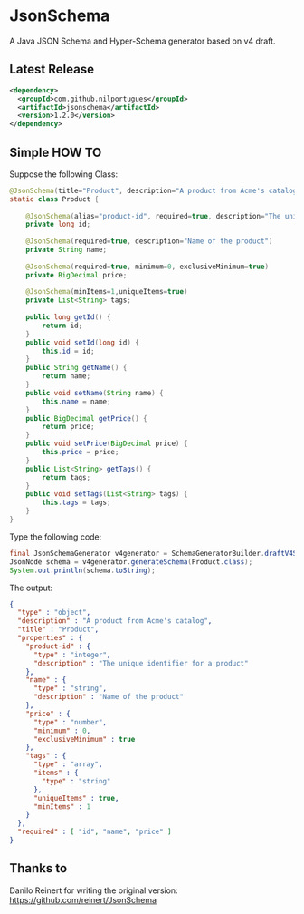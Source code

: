 JsonSchema
===============

A Java JSON Schema and Hyper-Schema generator based on v4 draft.

Latest Release
----------------

```xml
<dependency>
  <groupId>com.github.nilportugues</groupId>
  <artifactId>jsonschema</artifactId>
  <version>1.2.0</version>
</dependency>
```

Simple HOW TO
----------------

Suppose the following Class:

```java
@JsonSchema(title="Product", description="A product from Acme's catalog")
static class Product {
    
	@JsonSchema(alias="product-id", required=true, description="The unique identifier for a product")
	private long id;
	
	@JsonSchema(required=true, description="Name of the product")
	private String name;
	
	@JsonSchema(required=true, minimum=0, exclusiveMinimum=true)
	private BigDecimal price;
	
	@JsonSchema(minItems=1,uniqueItems=true)
	private List<String> tags;
	
	public long getId() {
		return id;
	}
	public void setId(long id) {
		this.id = id;
	}
	public String getName() {
		return name;
	}	
	public void setName(String name) {
		this.name = name;
	}
	public BigDecimal getPrice() {
		return price;
	}
	public void setPrice(BigDecimal price) {
		this.price = price;
	}
	public List<String> getTags() {
		return tags;
	}
	public void setTags(List<String> tags) {
		this.tags = tags;
	}
}
```

Type the following code:

```java
final JsonSchemaGenerator v4generator = SchemaGeneratorBuilder.draftV4Schema().build();
JsonNode schema = v4generator.generateSchema(Product.class);
System.out.println(schema.toString);
```

The output:

```json
{
  "type" : "object",
  "description" : "A product from Acme's catalog",
  "title" : "Product",
  "properties" : {
    "product-id" : {
      "type" : "integer",
      "description" : "The unique identifier for a product"
    },
    "name" : {
      "type" : "string",
      "description" : "Name of the product"
    },
    "price" : {
      "type" : "number",
      "minimum" : 0,
      "exclusiveMinimum" : true
    },
    "tags" : {
      "type" : "array",
      "items" : {
        "type" : "string"
      },
      "uniqueItems" : true,
      "minItems" : 1
    }
  },
  "required" : [ "id", "name", "price" ]
}
```

## Thanks to

Danilo Reinert for writing the original version: https://github.com/reinert/JsonSchema
